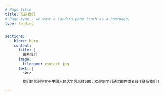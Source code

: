 ```yaml
---
# Page title
title: 联系我们
# Page type - we want a landing page (such as a homepage)
type: landing


sections:
  - block: hero
    content:
      title: |
        联系我们
      image:
        filename: contact.jpg
      text: |
        <br>

        我们的实验室位于中国人民大学信息楼500，欢迎同学们通过邮件或者线下联系我们！

---
```

